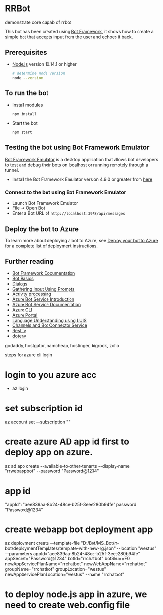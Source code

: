 # RRBot

demonstrate core capab of rrbot

This bot has been created using [Bot Framework](https://dev.botframework.com), it shows how to create a simple bot that accepts input from the user and echoes it back.

## Prerequisites

- [Node.js](https://nodejs.org) version 10.14.1 or higher

    ```bash
    # determine node version
    node --version
    ```

## To run the bot

- Install modules

    ```bash
    npm install
    ```

- Start the bot

    ```bash
    npm start
    ```

## Testing the bot using Bot Framework Emulator

[Bot Framework Emulator](https://github.com/microsoft/botframework-emulator) is a desktop application that allows bot developers to test and debug their bots on localhost or running remotely through a tunnel.

- Install the Bot Framework Emulator version 4.9.0 or greater from [here](https://github.com/Microsoft/BotFramework-Emulator/releases)

### Connect to the bot using Bot Framework Emulator

- Launch Bot Framework Emulator
- File -> Open Bot
- Enter a Bot URL of `http://localhost:3978/api/messages`

## Deploy the bot to Azure

To learn more about deploying a bot to Azure, see [Deploy your bot to Azure](https://aka.ms/azuredeployment) for a complete list of deployment instructions.


## Further reading

- [Bot Framework Documentation](https://docs.botframework.com)
- [Bot Basics](https://docs.microsoft.com/azure/bot-service/bot-builder-basics?view=azure-bot-service-4.0)
- [Dialogs](https://docs.microsoft.com/en-us/azure/bot-service/bot-builder-concept-dialog?view=azure-bot-service-4.0)
- [Gathering Input Using Prompts](https://docs.microsoft.com/en-us/azure/bot-service/bot-builder-prompts?view=azure-bot-service-4.0)
- [Activity processing](https://docs.microsoft.com/en-us/azure/bot-service/bot-builder-concept-activity-processing?view=azure-bot-service-4.0)
- [Azure Bot Service Introduction](https://docs.microsoft.com/azure/bot-service/bot-service-overview-introduction?view=azure-bot-service-4.0)
- [Azure Bot Service Documentation](https://docs.microsoft.com/azure/bot-service/?view=azure-bot-service-4.0)
- [Azure CLI](https://docs.microsoft.com/cli/azure/?view=azure-cli-latest)
- [Azure Portal](https://portal.azure.com)
- [Language Understanding using LUIS](https://docs.microsoft.com/en-us/azure/cognitive-services/luis/)
- [Channels and Bot Connector Service](https://docs.microsoft.com/en-us/azure/bot-service/bot-concepts?view=azure-bot-service-4.0)
- [Restify](https://www.npmjs.com/package/restify)
- [dotenv](https://www.npmjs.com/package/dotenv)

godaddy, hostgator, namcheap, hostinger, bigrock, zoho

steps for azure cli login
# login to you azure acc 
- az login

# set subscription id
az account set --subscription "<subscription id copied from above json>"

# create azure AD app id first to deploy app on azure.  
az ad app create --available-to-other-tenants --display-name "rrwebappbot" --password "Password@1234"

# app id 
"appId": "aee839aa-8b24-48ce-b25f-3eee280b94fe"
password "Password@1234"

# create webapp bot deployment app
az deployment create --template-file "D:/Bot/MS_Bot/rr-bot/deploymentTemplates/template-with-new-rg.json" --location "westus" --parameters appId="aee839aa-8b24-48ce-b25f-3eee280b94fe" appSecret="Password@1234" botId="rrchatbot" botSku==F0 newAppServicePlanName="rrchatbot" newWebAppName="rrchatbot" groupName="rrchatbot" groupLocation="westus" newAppServicePlanLocation="westus" --name "rrchatbot" 

# to deploy node.js app in azure, we need to create web.config file
